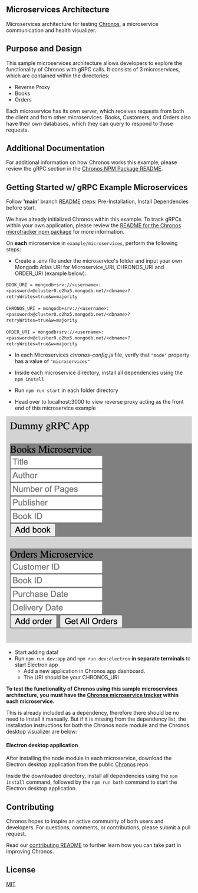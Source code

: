 ## Microservices Architecture
Microservices architecture for testing [Chronos](https://github.com/open-source-labs/Chronos), a microservice communication and health visualizer.

## Purpose and Design
This sample microservices architecture allows developers to explore the functionality of Chronos with gRPC calls. It consists of 3 microservices, which are contained within the directories:
- Reverse Proxy
- Books
- Orders

Each microservice has its own server, which receives requests from both the client and from other microservices. Books, Customers, and Orders also have their own databases, which they can query to respond to those requests.


## Additional Documentation

For additional information on how Chronos works this example, please review the gRPC section in the [Chronos NPM Package README](../../chronos_npm_package/README.md).

## Getting Started w/ gRPC Example Microservices 

Follow **'main'** branch [README](../../README.md) steps: Pre-Installation, Install Dependencies before start. 

We have already initialized Chronos within this example. To track gRPCs within your own application, please review the [README for the Chronos microtracker npm package](../../chronos_npm_package/README.md) for more information.

On **each** microservice in ```example/microservices```, perform the following steps:
  - Create a .env file under the microservice's folder and input your own Mongodb Atlas URI for Microservice_URI, CHRONOS_URI and ORDER_URI (example below):

```
BOOK_URI = mongodb+srv://<username>:<password>@cluster0.o2hx5.mongodb.net/<dbname>?retryWrites=true&w=majority

CHRONOS_URI = mongodb+srv://<username>:<password>@cluster0.o2hx5.mongodb.net/<dbname>?retryWrites=true&w=majority

ORDER_URI = mongodb+srv://<username>:<password>@cluster0.o2hx5.mongodb.net/<dbname>?retryWrites=true&w=majority
```

  - In each Microservices *chronos-config.js* file, verify that `"mode"` property has a value of `"microservices"`

  - Inside each microservice directory, install all dependencies using the `npm install`
  - Run `npm run start` in each folder directory
  - Head over to localhost:3000 to view reverse proxy acting as the front end of this microservice example

<p align="center">
  <img alt="gRPC reverse proxy front end" src="../../assets/gRPC_example_reverseProxy.png">
</p>

  - Start adding data!
  - Run `npm run dev:app` and `npm run dev:electron` **in separate terminals** to start Electron app
    - Add a new application in Chronos app dashboard.
    - The URI should be your CHRONOS_URI


**To test the functionality of Chronos using this sample microservices architecture, you must have the [Chronos microservice tracker](https://www.npmjs.com/package/@chronosmicro/tracker) within each microservice.**

 This is already included as a dependency, therefore there should be no need to install it manually. But if it is missing from the dependency list, the installation instructions for both the Chronos node module and the Chronos desktop visualizer are below:

#### Electron desktop application

After installing the node module in each microservice, download the Electron desktop application from the public [Chronos](https://github.com/oslabs-beta/Chronos) repo.

Inside the downloaded directory, install all dependencies using the `npm install` command, followed by the `npm run both` command to start the Electron desktop application.

## Contributing

Chronos hopes to inspire an active community of both users and developers. For questions, comments, or contributions, please submit a pull request.

Read our [contributing README](../../CONTRIBUTING.md) to further learn how you can take part in improving Chronos.

## License

[MIT](https://github.com/oslabs-beta/Chronos/blob/master/LICENSE.md)

[npm-image]: https://img.shields.io/npm/v/chronos-microservice-debugger3.svg
[npm-url]: https://www.npmjs.com/package/chronos-microservice-debugger3
[downloads-image]: https://img.shields.io/npm/dm/chronos-microservice-debugger3.svg
[downloads-url]: https://npmjs.org/package/chronos-microservice-debugger3
 